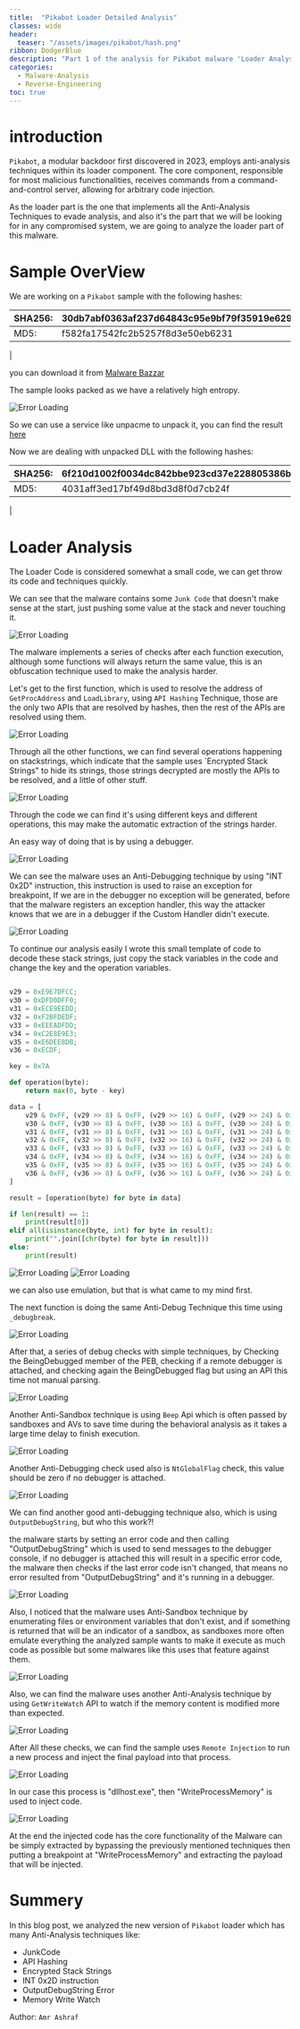```yaml
---
title:  "Pikabot Loader Detailed Analysis"
classes: wide
header:
  teaser: "/assets/images/pikabot/hash.png"
ribbon: DodgerBlue
description: "Part 1 of the analysis for Pikabot malware 'Loader Analysis'"
categories: 
  - Malware-Analysis
  - Reverse-Engineering
toc: true
---
```

# introduction

`Pikabot`, a modular backdoor first discovered in 2023, employs anti-analysis techniques within its loader component. The core component, responsible for most malicious functionalities, receives commands from a command-and-control server, allowing for arbitrary code injection.

As the loader part is the one that implements all the Anti-Analysis Techniques to evade analysis, and also it's the part that we will be looking for in any compromised system, we are going to analyze the loader part of this malware.

# Sample OverView

We are working on a `Pikabot` sample with the following hashes:

|SHA256:|30db7abf0363af237d64843c95e9bf79f35919e6297f3d5d13acd3a89ab1443f|
|-------|-------------------------------------------------------|
|MD5:   |f582fa17542fc2b5257f8d3e50eb6231|
|

you can download it from [Malware Bazzar](https://bazaar.abuse.ch/sample/30db7abf0363af237d64843c95e9bf79f35919e6297f3d5d13acd3a89ab1443f/)

The sample looks packed as we have a relatively high entropy.

![Error Loading](/assets/images/pikabot/die.png)

So we can use a service like unpacme to unpack it, you can find the result [here](https://www.unpac.me/results/3c7fc1b6-62b1-4ea9-86a5-06b0a850a16d#/)

Now we are dealing with unpacked DLL with the following hashes:

|SHA256:|6f210d1002f0034dc842bbe923cd37e228805386b7c925a52161dc1f17f8c45d|
|-------|-------------------------------------------------------|
|MD5:   |4031aff3ed17bf49d8bd3d8f0d7cb24f|
|



# Loader Analysis

The Loader Code is considered somewhat a small code, we can get throw its code and techniques quickly.

We can see that the malware contains some `Junk Code` that doesn't make sense at the start, just pushing some value at the stack and never touching it.

![Error Loading](/assets/images/pikabot/junk.png)

The malware implements a series of checks after each function execution, although some functions will always return the same value, this is an obfuscation technique used to make the analysis harder.

Let's get to the first function, which is used to resolve the address of `GetProcAddress` and `LoadLibrary`, using `API Hashing` Technique, those are the only two APIs that are resolved by hashes, then the rest of the APIs are resolved using them.

![Error Loading](/assets/images/pikabot/hash.png)


Through all the other functions, we can find several operations happening on stackstrings, which indicate that the sample uses `Encrypted Stack Strings" to hide its strings, those strings decrypted are mostly the APIs to be resolved, and a little of other stuff.

![Error Loading](/assets/images/pikabot/dec.png)

Through the code we can find it's using different keys and different operations, this may make the automatic extraction of the strings harder.

An easy way of doing that is by using a debugger.

![Error Loading](/assets/images/pikabot/debug.png)

We can see the malware uses an Anti-Debugging technique by using "INT 0x2D" instruction, this instruction is used to raise an exception for breakpoint, If we are in the debugger no exception will be generated, before that the malware registers an exception handler, this way the attacker knows that we are in a debugger if the Custom Handler didn't execute.

![Error Loading](/assets/images/pikabot/exc.png)

To continue our analysis easily I wrote this small template of code to decode these stack strings, just copy the stack variables in the code and change the key and the operation variables.

```py

v29 = 0xE9E7DFCC;
v30 = 0xDFD0DFF0;
v31 = 0xECE9EEDD;
v32 = 0xF2BFDEDF;
v33 = 0xEEEADFDD;
v34 = 0xC2E8E9E3;
v35 = 0xE6DEE8DB;
v36 = 0xECDF;

key = 0x7A

def operation(byte):
    return max(0, byte - key)  

data = [
    v29 & 0xFF, (v29 >> 8) & 0xFF, (v29 >> 16) & 0xFF, (v29 >> 24) & 0xFF,
    v30 & 0xFF, (v30 >> 8) & 0xFF, (v30 >> 16) & 0xFF, (v30 >> 24) & 0xFF,
    v31 & 0xFF, (v31 >> 8) & 0xFF, (v31 >> 16) & 0xFF, (v31 >> 24) & 0xFF,
    v32 & 0xFF, (v32 >> 8) & 0xFF, (v32 >> 16) & 0xFF, (v32 >> 24) & 0xFF,
    v33 & 0xFF, (v33 >> 8) & 0xFF, (v33 >> 16) & 0xFF, (v33 >> 24) & 0xFF,
    v34 & 0xFF, (v34 >> 8) & 0xFF, (v34 >> 16) & 0xFF, (v34 >> 24) & 0xFF,
    v35 & 0xFF, (v35 >> 8) & 0xFF, (v35 >> 16) & 0xFF, (v35 >> 24) & 0xFF,
    v36 & 0xFF, (v36 >> 8) & 0xFF, (v36 >> 16) & 0xFF, (v36 >> 24) & 0xFF,
]

result = [operation(byte) for byte in data]

if len(result) == 1:
    print(result[0])  
elif all(isinstance(byte, int) for byte in result):
    print("".join([chr(byte) for byte in result]))  
else:
    print(result)  
```

![Error Loading](/assets/images/pikabot/scr.png)
![Error Loading](/assets/images/pikabot/try.png)

we can also use emulation, but that is what came to my mind first.

The next function is doing the same Anti-Debug Technique this time using `_debugbreak`.

![Error Loading](/assets/images/pikabot/break.png)

After that, a series of debug checks with simple techniques, by Checking the BeingDebugged member of the PEB, checking if a remote debugger is attached, and checking again the BeingDebugged flag but using an API this time not manual parsing.

![Error Loading](/assets/images/pikabot/checks.png)

Another Anti-Sandbox technique is using `Beep` Api which is often passed by sandboxes and AVs to save time during the behavioral analysis as it takes a large time delay to finish execution.

![Error Loading](/assets/images/pikabot/beep.png)

Another Anti-Debugging check used also is `NtGlobalFlag` check, this value should be zero if no debugger is attached.

![Error Loading](/assets/images/pikabot/glob.png)

We can find another good anti-debugging technique also, which is using `OutputDebugString`, but who this work?!

the malware starts by setting an error code and then calling "OutputDebugString" which is used to send messages to the debugger console, if no debugger is attached this will result in a specific error code, the malware then checks if the last error code isn't changed, that means no error resulted from "OutputDebugString" and it's running in a debugger.

![Error Loading](/assets/images/pikabot/deb.png)

Also, I noticed that the malware uses Anti-Sandbox technique by enumerating files or environment variables that don't exist, and if something is returned that will be an indicator of a sandbox, as sandboxes more often emulate everything the analyzed sample wants to make it execute as much code as possible but some malwares like this uses that feature against them.  

![Error Loading](/assets/images/pikabot/random.png)

Also, we can find the malware uses another Anti-Analysis technique by using `GetWriteWatch` API to watch if the memory content is modified more than expected.

![Error Loading](/assets/images/pikabot/watch.png)

After All these checks, we can find the sample uses `Remote Injection` to run a new process and inject the final payload into that process.

![Error Loading](/assets/images/pikabot/create.png)

In our case this process is "dllhost.exe", then "WriteProcessMemory" is used to inject code.

![Error Loading](/assets/images/pikabot/write.png)

At the end the injected code has the core functionality of the Malware can be simply extracted by bypassing the previously mentioned techniques then putting a breakpoint at "WriteProcessMemory" and extracting the payload that will be injected.

# Summery

In this blog post, we analyzed the new version of `Pikabot` loader which has many Anti-Analysis techniques like:

- JunkCode
- API Hashing
- Encrypted Stack Strings
- INT 0x2D instruction
- OutputDebugString Error
- Memory Write Watch

Author: `Amr Ashraf`
